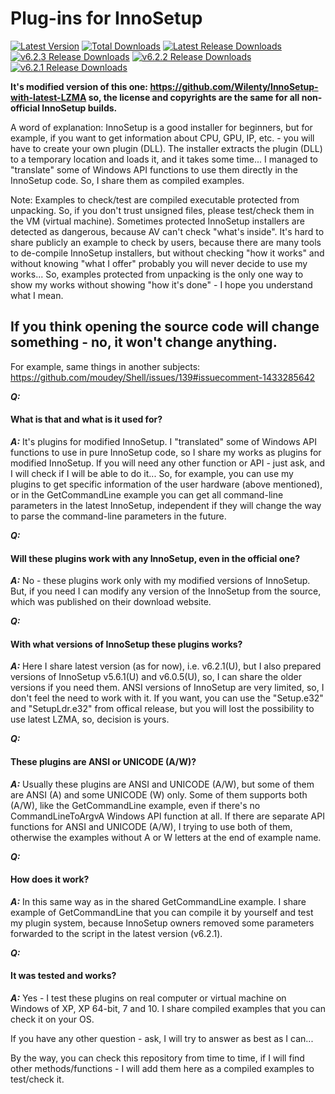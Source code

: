 # Plug-ins for InnoSetup

[![Latest Version](https://img.shields.io/github/release/Wilenty/Plug-ins-for-InnoSetup.svg)](https://github.com/Wilenty/Plug-ins-for-InnoSetup/releases/latest)
[![Total Downloads](https://img.shields.io/github/downloads/Wilenty/Plug-ins-for-InnoSetup/total.svg)](https://github.com/Wilenty/Plug-ins-for-InnoSetup/releases)
[![Latest Release Downloads](https://img.shields.io/github/downloads/Wilenty/Plug-ins-for-InnoSetup/latest/total.svg)](https://github.com/Wilenty/Plug-ins-for-InnoSetup/releases/latest)
[![v6.2.3 Release Downloads](https://img.shields.io/github/downloads/Wilenty/Plug-ins-for-InnoSetup/v6.2.3/total.svg)](https://github.com/Wilenty/Plug-ins-for-InnoSetup/releases/v6.2.3)
[![v6.2.2 Release Downloads](https://img.shields.io/github/downloads/Wilenty/Plug-ins-for-InnoSetup/v6.2.2/total.svg)](https://github.com/Wilenty/Plug-ins-for-InnoSetup/releases/v6.2.2)
[![v6.2.1 Release Downloads](https://img.shields.io/github/downloads/Wilenty/Plug-ins-for-InnoSetup/v6.2.1/total.svg)](https://github.com/Wilenty/Plug-ins-for-InnoSetup/releases/v6.2.1)

**It's modified version of this one: https://github.com/Wilenty/InnoSetup-with-latest-LZMA so, the license and copyrights are the same for all non-official InnoSetup builds.**

A word of explanation:
InnoSetup is a good installer for beginners, but for example, if you want to get information about CPU, GPU, IP, etc. - you will have to create your own plugin (DLL). The installer extracts the plugin (DLL) to a temporary location and loads it, and it takes some time... I managed to "translate" some of Windows API functions to use them directly in the InnoSetup code. So, I share them as compiled examples.

Note:
Examples to check/test are compiled executable protected from unpacking. So, if you don't trust unsigned files, please test/check them in the VM (virtual machine). Sometimes protected InnoSetup installers are detected as dangerous, because AV can't check "what's inside".
It's hard to share publicly an example to check by users, because there are many tools to de-compile InnoSetup installers, but without checking "how it works" and without knowing "what I offer" probably you will never decide to use my works... So, examples protected from unpacking is the only one way to show my works without showing "how it's done" - I hope you understand what I mean.

## If you think opening the source code will change something - no, it won't change anything.
For example, same things in another subjects:
https://github.com/moudey/Shell/issues/139#issuecomment-1433285642

***Q:***
#### What is that and what is it used for?
***A:***
It's plugins for modified InnoSetup. I "translated" some of Windows API functions to use in pure InnoSetup code, so I share my works as plugins for modified InnoSetup. If you will need any other function or API - just ask, and I will check if I will be able to do it...
So, for example, you can use my plugins to get specific information of the user hardware (above mentioned), or in the GetCommandLine example you can get all command-line parameters in the latest InnoSetup, independent if they will change the way to parse the command-line parameters in the future.

***Q:***
#### Will these plugins work with any InnoSetup, even in the official one?
***A:***
No - these plugins work only with my modified versions of InnoSetup. But, if you need I can modify any version of the InnoSetup from the source, which was published on their download website.

***Q:***
#### With what versions of InnoSetup these plugins works?
***A:***
Here I share latest version (as for now), i.e. v6.2.1(U), but I also prepared versions of InnoSetup v5.6.1(U) and v6.0.5(U), so, I can share the older versions if you need them. ANSI versions of InnoSetup are very limited, so, I don't feel the need to work with it. 
If you want, you can use the "Setup.e32" and "SetupLdr.e32" from offical release, but you will lost the possibility to use latest LZMA, so, decision is yours.

***Q:***
#### These plugins are ANSI or UNICODE (A/W)?
***A:***
Usually these plugins are ANSI and UNICODE (A/W), but some of them are ANSI (A) and some UNICODE (W) only. Some of them supports both (A/W), like the GetCommandLine example, even if there's no CommandLineToArgvA Windows API function at all.
If there are separate API functions for ANSI and UNICODE (A/W), I trying to use both of them, otherwise the examples without A or W letters at the end of example name.

***Q:***
#### How does it work?
***A:***
In this same way as in the shared GetCommandLine example. I share example of GetCommandLine that you can compile it by yourself and test my plugin system, because InnoSetup owners removed some parameters forwarded to the script in the latest version (v6.2.1).

***Q:***
#### It was tested and works?
***A:***
Yes - I test these plugins on real computer or virtual machine on Windows of XP, XP 64-bit, 7 and 10. I share compiled examples that you can check it on your OS.

If you have any other question - ask, I will try to answer as best as I can...

By the way,
you can check this repository from time to time, if I will find other methods/functions - I will add them here as a compiled examples to test/check it.
